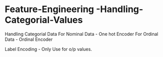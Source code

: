 # Feature-Engineering -Handling-Categorial-Values 


Handling Categorial Data
         For Nominal Data - One hot Encoder
        For Ordinal Data - Ordinal Encoder

Label Encoding - Only Use for o/p values.
